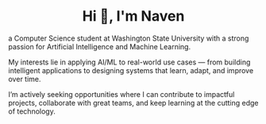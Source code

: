 <h1 align="center">Hi 👋, I'm Naven</h1>

a Computer Science student at Washington State University with a strong passion for Artificial Intelligence and Machine Learning.

My interests lie in applying AI/ML to real-world use cases — from building intelligent applications to designing systems that learn, adapt, and improve over time.

I’m actively seeking opportunities where I can contribute to impactful projects, collaborate with great teams, and keep learning at the cutting edge of technology.

